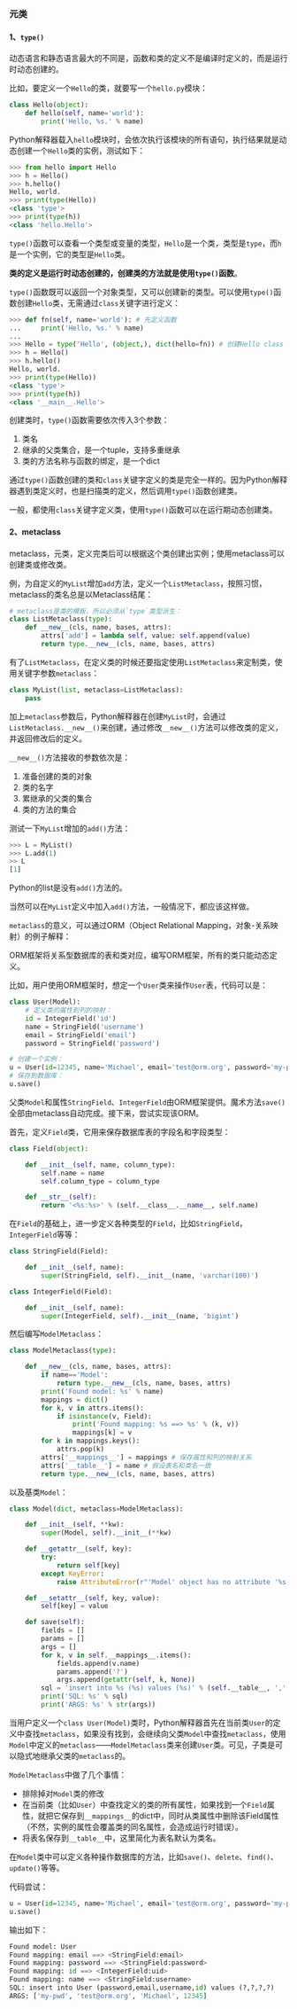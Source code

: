 ### 元类

#### 1、`type()`

动态语言和静态语言最大的不同是，函数和类的定义不是编译时定义的，而是运行时动态创建的。

比如，要定义一个`Hello`的类，就要写一个`hello.py`模块：

```python
class Hello(object):
    def hello(self, name='world'):
        print('Hello, %s.' % name)
```

Python解释器载入`hello`模块时，会依次执行该模块的所有语句，执行结果就是动态创建一个`Hello`类的实例，测试如下：

```python
>>> from hello import Hello
>>> h = Hello()
>>> h.hello()
Hello, world.
>>> print(type(Hello))
<class 'type'>
>>> print(type(h))
<class 'hello.Hello'>
```

`type()`函数可以查看一个类型或变量的类型，`Hello`是一个类，类型是`type`，而`h`是一个实例，它的类型是`Hello`类。

**类的定义是运行时动态创建的，创建类的方法就是使用`type()`函数**。

`type()`函数既可以返回一个对象类型，又可以创建新的类型。可以使用`type()`函数创建`Hello`类，无需通过`class`关键字进行定义：

```python
>>> def fn(self, name='world'): # 先定义函数
...     print('Hello, %s.' % name)
...
>>> Hello = type('Hello', (object,), dict(hello=fn)) # 创建Hello class
>>> h = Hello()
>>> h.hello()
Hello, world.
>>> print(type(Hello))
<class 'type'>
>>> print(type(h))
<class '__main__.Hello'>
```

创建类时，`type()`函数需要依次传入3个参数：

1. 类名
2. 继承的父类集合，是一个tuple，支持多重继承
3. 类的方法名称与函数的绑定，是一个dict

通过`type()`函数创建的类和`class`关键字定义的类是完全一样的。因为Python解释器遇到类定义时，也是扫描类的定义，然后调用`type()`函数创建类。

一般，都使用`class`关键字定义类，使用`type()`函数可以在运行期动态创建类。

#### 2、metaclass

metaclass，元类，定义完类后可以根据这个类创建出实例；使用metaclass可以创建类或修改类。

例，为自定义的`MyList`增加`add`方法，定义一个`ListMetaclass`，按照习惯，metaclass的类名总是以Metaclass结尾：

```python
# metaclass是类的模板，所以必须从`type`类型派生：
class ListMetaclass(type):
    def __new__(cls, name, bases, attrs):
        attrs['add'] = lambda self, value: self.append(value)
        return type.__new__(cls, name, bases, attrs)
```

有了`ListMetaclass`，在定义类的时候还要指定使用`ListMetaclass`来定制类，使用关键字参数`metaclass`：

```python
class MyList(list, metaclass=ListMetaclass):
    pass
```

加上`metaclass`参数后，Python解释器在创建`MyList`时，会通过`ListMetaclass.__new__()`来创建，通过修改`__new__()`方法可以修改类的定义，并返回修改后的定义。

`__new__()`方法接收的参数依次是：

1. 准备创建的类的对象
2. 类的名字
3. 累继承的父类的集合
4. 类的方法的集合

测试一下`MyList`增加的`add()`方法：

```python
>>> L = MyList()
>>> L.add(1)
>> L
[1]
```

Python的list是没有`add()`方法的。

当然可以在`MyList`定义中加入`add()`方法，一般情况下，都应该这样做。

`metaclass`的意义，可以通过ORM（Object Relational Mapping，对象-关系映射）的例子解释：

ORM框架将关系型数据库的表和类对应，编写ORM框架，所有的类只能动态定义。

比如，用户使用ORM框架时，想定一个`User`类来操作`User`表，代码可以是：

```python
class User(Model):
    # 定义类的属性到列的映射：
    id = IntegerField('id')
    name = StringField('username')
    email = StringField('email')
    password = StringField('password')

# 创建一个实例：
u = User(id=12345, name='Michael', email='test@orm.org', password='my-pwd')
# 保存到数据库：
u.save()
```

父类`Model`和属性`StringField`、`IntegerField`由ORM框架提供。魔术方法`save()`全部由metaclass自动完成。接下来，尝试实现该ORM。

首先，定义`Field`类，它用来保存数据库表的字段名和字段类型：

```python
class Field(object):

    def __init__(self, name, column_type):
        self.name = name
        self.column_type = column_type

    def __str__(self):
        return '<%s:%s>' % (self.__class__.__name__, self.name)
```

在`Field`的基础上，进一步定义各种类型的`Field`，比如`StringField`，`IntegerField`等等：

```python
class StringField(Field):

    def __init__(self, name):
        super(StringField, self).__init__(name, 'varchar(100)')

class IntegerField(Field):

    def __init__(self, name):
        super(IntegerField, self).__init__(name, 'bigint')
```

然后编写`ModelMetaclass`：

```python
class ModelMetaclass(type):

    def __new__(cls, name, bases, attrs):
        if name=='Model':
            return type.__new__(cls, name, bases, attrs)
        print('Found model: %s' % name)
        mappings = dict()
        for k, v in attrs.items():
            if isinstance(v, Field):
                print('Found mapping: %s ==> %s' % (k, v))
                mappings[k] = v
        for k in mappings.keys():
            attrs.pop(k)
        attrs['__mappings__'] = mappings # 保存属性和列的映射关系
        attrs['__table__'] = name # 假设表名和类名一致
        return type.__new__(cls, name, bases, attrs)
```

以及基类`Model`：

```python
class Model(dict, metaclass=ModelMetaclass):

    def __init__(self, **kw):
        super(Model, self).__init__(**kw)

    def __getattr__(self, key):
        try:
            return self[key]
        except KeyError:
            raise AttributeError(r"'Model' object has no attribute '%s'" % key)

    def __setattr__(self, key, value):
        self[key] = value

    def save(self):
        fields = []
        params = []
        args = []
        for k, v in self.__mappings__.items():
            fields.append(v.name)
            params.append('?')
            args.append(getattr(self, k, None))
        sql = 'insert into %s (%s) values (%s)' % (self.__table__, ','.join(fields), ','.join(params))
        print('SQL: %s' % sql)
        print('ARGS: %s' % str(args))
```

当用户定义一个`class User(Model)`类时，Python解释器首先在当前类`User`的定义中查找`metaclass`，如果没有找到，会继续向父类`Model`中查找`metaclass`，使用`Model`中定义的`metaclass`——`ModelMetaclass`类来创建`User`类。可见，子类是可以隐式地继承父类的`metaclass`的。

`ModelMetaclass`中做了几个事情：

- 排除掉对`Model`类的修改
- 在当前类（比如`User`）中查找定义的类的所有属性，如果找到一个`Field`属性，就把它保存到`__mappings__`的dict中，同时从类属性中删除该Field属性（不然，实例的属性会覆盖类的同名属性，会造成运行时错误）。
- 将表名保存到`__table__`中，这里简化为表名默认为类名。

在`Model`类中可以定义各种操作数据库的方法，比如`save()`、`delete`、`find()`、`update()`等等。

代码尝试：

```python
u = User(id=12345, name='Michael', email='test@orm.org', password='my-pwd')
u.save()
```

输出如下：

```python
Found model: User
Found mapping: email ==> <StringField:email>
Found mapping: password ==> <StringField:password>
Found mapping: id ==> <IntegerField:uid>
Found mapping: name ==> <StringField:username>
SQL: insert into User (password,email,username,id) values (?,?,?,?)
ARGS: ['my-pwd', 'test@orm.org', 'Michael', 12345]
```


